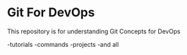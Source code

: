 # Git For DevOps

This repository is for understanding Git Concepts for DevOps

-tutorials
-commands
-projects
-and all
